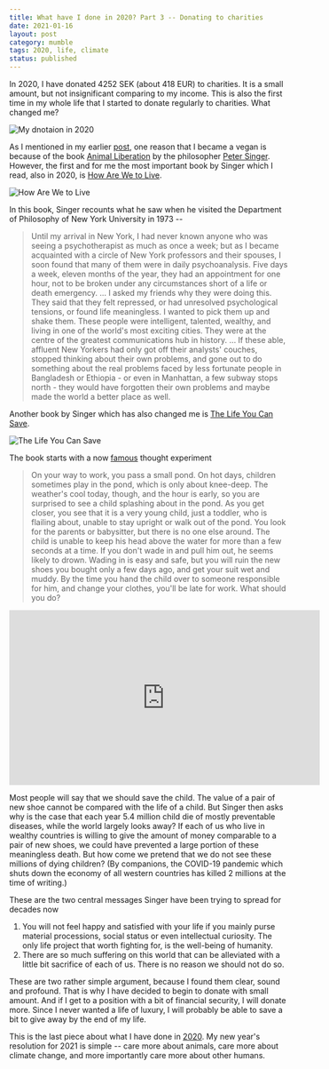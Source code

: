 ```yaml
---
title: What have I done in 2020? Part 3 -- Donating to charities
date: 2021-01-16
layout: post
category: mumble
tags: 2020, life, climate
status: published
---
```


In 2020, I have donated 4252 SEK (about 418 EUR) to charities. It is a small amount, but not
insignificant comparing to my income. This is also the first time in my whole life that I started to
donate regularly to charities. What changed me?

![My dnotaion in 2020]({static}/images/what-have-i-done-2020/2020-donation.png)

As I mentioned in my earlier [post]({filename}./what-have-i-done-2020-1.md), one reason that I
became a vegan is because of the book [Animal
Liberation](https://en.wikipedia.org/wiki/Animal_Liberation_%28book%29) by the philosopher [Peter
Singer](https://en.wikipedia.org/wiki/Peter_Singer). However, the first and for me the most
important book by Singer which I read, also in 2020, is [How Are We to
Live](https://en.wikipedia.org/wiki/How_Are_We_to_Live%3F).

![How Are We to Live]({static}/images/what-have-i-done-2020/live.jpg)

In this book, Singer recounts what he saw when he visited the Department of Philosophy of New York
University in 1973 --

> Until my arrival in New York, I had never known anyone who was seeing a psychotherapist as much as
> once a week; but as I became acquainted with a circle of New York professors and their spouses, I
> soon found that many of them were in daily psychoanalysis. Five days a week, eleven months of the
> year, they had an appointment for one hour, not to be broken under any circumstances short of a
> life or death emergency. ...  I asked my friends why they were doing this. They said that they
> felt repressed, or had unresolved psychological tensions, or found life meaningless.  I wanted to
> pick them up and shake them. These people were intelligent, talented, wealthy, and living in one
> of the world's most exciting cities. They were at the centre of the greatest communications hub in
> history.  ...  If these able, affluent New Yorkers had only got off their analysts' couches,
> stopped thinking about their own problems, and gone out to do something about the real problems
> faced by less fortunate people in Bangladesh or Ethiopia - or even in Manhattan, a few subway
> stops north - they would have forgotten their own problems and maybe made the world a better place
> as well.

Another book by Singer which has also changed me is [The Life You Can
Save](https://en.wikipedia.org/wiki/The_Life_You_Can_Save).

![The Life You Can Save]({static}/images/what-have-i-done-2020/life.png)

The book starts with a now [famous](https://www.youtube.com/watch?v=gGczdp0SE0c) thought experiment

> On your way to work, you pass a small pond. On hot days, children sometimes play in the pond,
> which is only about knee-deep. The weather's cool today, though, and the hour is early, so you are
> surprised to see a child splashing about in the pond. As you get closer, you see that it is a very
> young child, just a toddler, who is flailing about, unable to stay upright or walk out of the
> pond. You look for the parents or babysitter, but there is no one else around. The child is unable
> to keep his head above the water for more than a few seconds at a time. If you don't wade in and
> pull him out, he seems likely to drown. Wading in is easy and safe, but you will ruin the new
> shoes you bought only a few days ago, and get your suit wet and muddy. By the time you hand the
> child over to someone responsible for him, and change your clothes, you'll be late for work. What
> should you do?

<center>
<iframe width="560" height="315" src="https://www.youtube.com/embed/gGczdp0SE0c" frameborder="0" allow="accelerometer; autoplay; clipboard-write; encrypted-media; gyroscope; picture-in-picture" allowfullscreen></iframe>
</center>

Most people will say that we should save the child. The value of a pair of new shoe cannot be
compared with the life of a child. But Singer then asks why is the case that each year 5.4 million
child die of mostly preventable diseases, while the world largely looks away? If each of us who live
in wealthy countries is willing to give the amount of money comparable to a pair of new shoes, we
could have prevented a large portion of these meaningless death. But how come we pretend that we do
not see these millions of dying children? (By companions, the COVID-19 pandemic which shuts down the
economy of all western countries has killed 2 millions at the time of writing.)

These are the two central messages Singer have been trying to spread for decades now

1. You will not feel happy and satisfied with your life if you mainly purse material processions, social
   status or even intellectual curiosity. The only life project that worth fighting for, is the
   well-being of humanity.
2. There are so much suffering on this world that can be alleviated with a little bit sacrifice of
   each of us. There is no reason we should not do so.

These are two rather simple argument, because I found them clear, sound and profound. That is why I
have decided to begin to donate with small amount. And if I get to a position with a bit of
financial security, I will donate more. Since I never wanted a life of luxury, I will probably be
able to save a bit to give away by the end of my life.

This is the last piece about what I have done in [2020]({tag}2020). My new year's resolution for
2021 is simple -- care more about animals, care more about climate change, and more importantly care
more about other humans.
